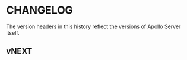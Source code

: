 # CHANGELOG

The version headers in this history reflect the versions of Apollo Server itself.

## vNEXT
